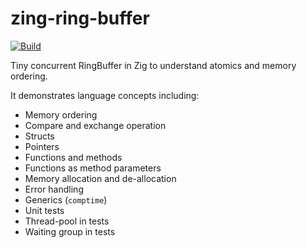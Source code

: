 # zing-ring-buffer

[![Build](https://github.com/SarthakMakhija/zing-ring-buffer/actions/workflows/build.yml/badge.svg)](https://github.com/SarthakMakhija/zing-ring-buffer/actions/workflows/build.yml)

Tiny concurrent RingBuffer in Zig to understand atomics and memory ordering.

It demonstrates language concepts including:

- Memory ordering
- Compare and exchange operation
- Structs
- Pointers
- Functions and methods
- Functions as method parameters
- Memory allocation and de-allocation
- Error handling
- Generics (`comptime`)
- Unit tests
- Thread-pool in tests
- Waiting group in tests
